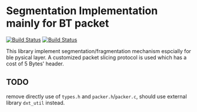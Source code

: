 # Segmentation Implementation mainly for BT packet
[![Build Status](https://travis-ci.com/drivextech/segmenter.svg?branch=master)](https://travis-ci.com/drivextech/segmenter)
[![Build Status](https://api.cirrus-ci.com/github/drivextech/segmenter.svg)](https://cirrus-ci.com/github/drivextech/segmenter)

This library implement segmentation/fragmentation mechanism espcially for ble pysical layer. A customized packet slicing protocol is used which has a cost of 5 Bytes' header.

## TODO

remove directly use of `types.h` and `packer.h`/`packer.c`, should use external library `dxt_util` instead.
